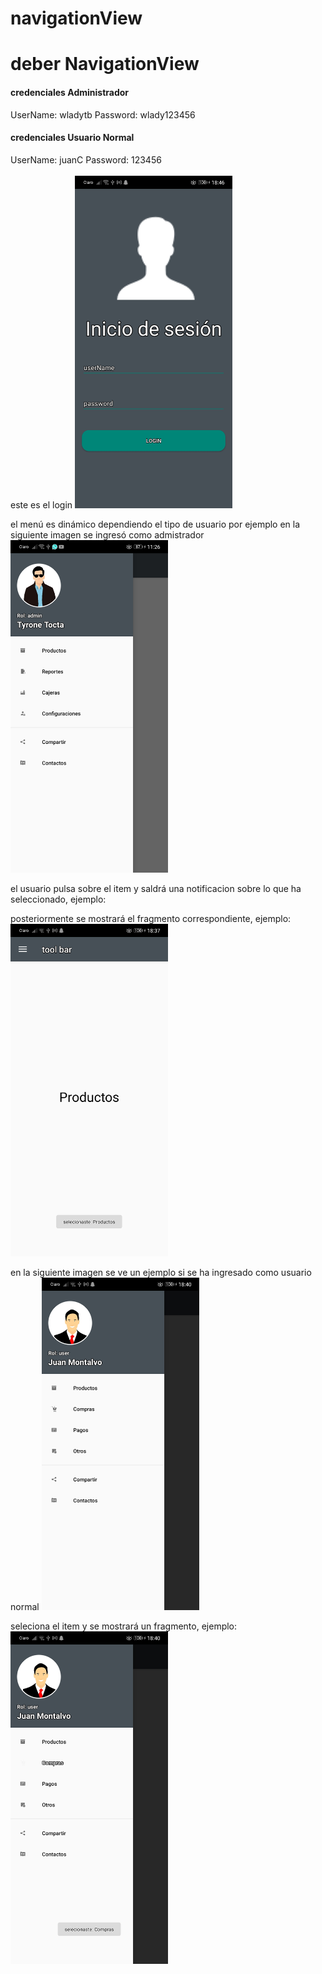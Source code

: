# navigationView
<h1>deber NavigationView</h1>
<h4>credenciales Administrador</h4>
UserName: wladytb
Password: wlady123456
<h4>credenciales Usuario Normal</h4>
UserName: juanC
Password: 123456 <br/> <br/>
este es el login
<img width="50%" src="imagenes/login.jpg" alt=""/>


el menú es dinámico dependiendo el tipo de usuario por ejemplo en la siguiente imagen se ingresó como admistrador<br/>
<img width="50%" src="imagenes/admin.jpg" alt=""/>

el usuario pulsa sobre el item y saldrá una notificacion sobre lo que ha seleccionado, ejemplo:
<img width="50%" src="imagenes/configuración-admin.jpg" alt=""/>

posteriormente se mostrará el fragmento correspondiente, ejemplo:
<img width="50%" src="imagenes/fragment-admin.jpg" alt=""/>

en la siguiente imagen se ve un ejemplo si se ha ingresado como usuario normal
<img width="50%" src="imagenes/userNormal.jpg" alt=""/>

seleciona el item y se mostrará un fragmento, ejemplo:
<img width="50%" src="imagenes/userNormal-compra.jpg" alt=""/>

